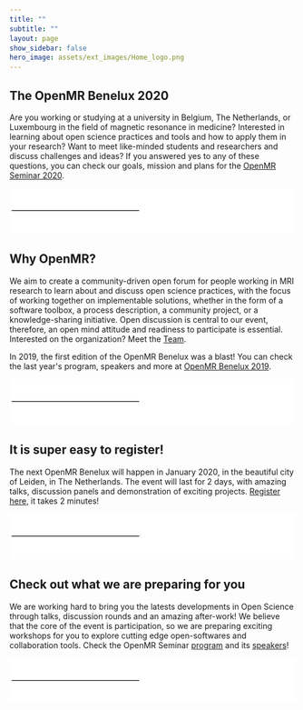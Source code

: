 ```yaml
---
title: ""
subtitle: ""
layout: page
show_sidebar: false
hero_image: assets/ext_images/Home_logo.png
---
```


## The OpenMR Benelux 2020

Are you working or studying at a university in Belgium, The Netherlands, or Luxembourg in the field of magnetic resonance in medicine? Interested in learning about open science practices and tools and how to apply them in your research? Want to meet like-minded students and researchers and discuss challenges and ideas? If you answered yes to any of these questions, you can check our goals, mission and plans for the [OpenMR Seminar 2020](./page-openmrb-2020).

![alt text](assets/ext_images/post_separator.png)

## Why OpenMR?

We aim to create a community-driven open forum for people working in MRI research to learn about and discuss open science practices, with the focus of working together on implementable solutions, whether in the form of a software toolbox, a process description, a community project, or a knowledge-sharing initiative. Open discussion is central to our event, therefore, an open mind attitude and readiness to participate is essential.
Interested on the organization? Meet the [Team](./page-team).

In 2019, the first edition of the OpenMR Benelux was a blast! You can check the last year's program, speakers and more at [OpenMR Benelux 2019](./page-openmrb-2019).


![alt text](assets/ext_images/post_separator.png)

## It is super easy to register!

The next OpenMR Benelux will happen in January 2020, in the beautiful city of Leiden, in The Netherlands. The event will last for 2 days, with amazing talks, discussion panels and demonstration of exciting projects. [Register here](./page-registration), it takes 2 minutes!

![alt text](assets/ext_images/post_separator.png)


## Check out what we are preparing for you

We are working hard to bring you the latests developments in Open Science through talks, discussion rounds and an amazing after-work! We believe that the core of the event is participation, so we are preparing exciting workshops for you to explore cutting edge open-softwares and collaboration tools. Check the OpenMR Seminar [program](./page-program) and its [speakers](./page-speakers)!

![alt text](assets/ext_images/post_separator.png)
